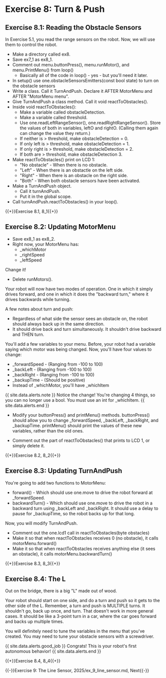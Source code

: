 # Exercise 8: Turn & Push

## Exercise 8.1: Reading the Obstacle Sensors
In Exercise 5.1, you read the range sensors on the robot. Now, we will use them to control the robot.

- Make a directory called ex8.
- Save ex7_1 as ex8_1.
- Comment out menu.buttonPress(), menu.runMotor(), and menu.PrintMenu() from loop()
  - Basically all of the code in loop() - yes - but you'll need it later.
- In setup() use one.obstacleSensorsEmitters(const bool state) to turn on the obstacle sensors
- Write a class. Call it TurnAndPush. Declare it AFTER MotorMenu and AFTER "MotorMenu menu".
- Give TurnAndPush a class method. Call it void reactToObstacles().
- Inside void reactToObstacles():
  - Make a variable called obstacleDetection.
  - Make a variable called threshold.
  - Use one.readLeftRangeSensor(), one.readRightRangeSensor(). Store the values of both in variables, leftO and rightO. (Calling them again can change the value they return.)
  - If neither is > threshold, make obstacleDetection = 0.
  - If only left is > threshold, make obstacleDetection = 1.
  - If only right is > threshold, make obstacleDetection = 2.
  - If both are > threshold, make obstacleDetection 3.
- Make reactToObstacles() print on LCD 1:
  - "No obstacle" - When there is no obstacle.
  - "Left" - When there is an obstactle on the left side.
  - "Right" - When there is an obstacle on the right side.
  - "Both" - When both obstacle sensors have been activated.
- Make a TurnAndPush object.
  - Call it turnAndPush.
  - Put it in the global scope.
- Call turnAndPush.reactToObstacles() in your loop().

{{+}}Exercise 8.1, 8_1{{+}}
  
## Exercise 8.2: Updating MotorMenu

- Save ex8_1 as ex8_2.
- Right now, your MotorMenu has:
  - _whichMotor
  - _rightSpeed
  - _leftSpeed

Change it!

- Delete runMotors().

Your robot will now have two modes of operation. One in which it simply drives forward, and one in which it does the "backward turn," where it drives backwards while turning. 

A few notes about turn and push:
- Regardless of what side the sensor sees an obstacle on, the robot should always back up in the same direction.
- It should drive back and turn simultaneously. It shouldn't drive backward and THEN turn.

You'll add a few variables to your menu. Before, your robot had a variable saying which motor was being changed. Now, you'll have four values to change:
- _forwardSpeed - (Ranging from -100 to 100)
- _backLeft - (Ranging from -100 to 100)
- _backRight - (Ranging from -100 to 100)
- _backupTime  - (Should be positive)
- Instead of _whichMotor, you'll have _whichItem

{{ site.data.alerts.note }}
Notice the change! You're changing 4 things, so you can no longer use a bool. You must use an int for _whichItem.
{{ site.data.alerts.end }}

- Modify your buttonPress() and printMenu() methods. buttonPress() should allow you to change _forwardSpeed, _backLeft, _backRight, and _backupTime. printMenu() should print the values of these new variables, rather than the old ones.

- Comment out the part of reactToObstacles() that prints to LCD 1, or simply delete it.

{{+}}Exercise 8.2, 8_2{{+}}

## Exercise 8.3: Updating TurnAndPush

You're going to add two functions to MotorMenu:
- forward() - Which should use one.move to drive the robot forward at _forwardSpeed.
- backwardTurn() - Which should use one.move to drive the robot in a backward turn using _backLeft and _backRight. It should use a delay to pause for _backupTime, so the robot backs up for that long.

Now, you will modify TurnAndPush.
- Comment out the one.lcd1 call in reactToObstacles(byte obstacles)
- Make it so that when reactToObstacles receives 0 (no obstacle), it calls motorMenu.forward()
- Make it so that when reactToObstacles receives anything else (it sees an obstacle), it calls motorMenu.backwardTurn()

{{+}}Exercise 8.3, 8_3{{+}}

## Exercise 8.4: The L

Out on the bridge, there is a big "L" made out of wood.

Your robot should start on one side, and do a turn and push so it gets to the other side of the L. Remember, a turn and push is MULTIPLE turns. It shouldn't go, back up once, and turn. That doesn't work in more general cases. It should be like a 3-point turn in a car, where the car goes forward and backs up multiple times.

You will definitely need to tune the variables in the menu that you've created. You may need to tune your obstacle sensors with a screwdriver.


{{ site.data.alerts.good_job }}
Congrats! This is your robot's first autonomous behavior!
{{ site.data.alerts.end }}

{{+}}Exercise 8.4, 8_4{{+}}

{{-}}Exercise 9: The Line Sensor, 2025/ex_9_line_sensor.md, Next{{-}}